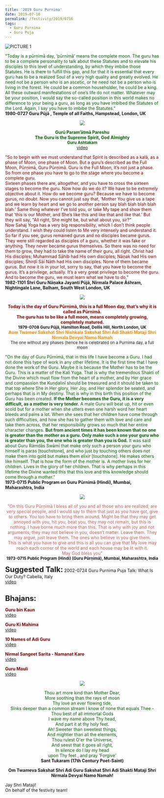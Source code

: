 ```yaml
---
title: '2019 Guru Purnima'
date: 2019-07-16
permalink: /festivity/2019/0716
tags:
  - Guru Purnima
  - Guru Puja
---
```


![PICTURE 1](/images/image1.png)

<p>
<font color="DarkGreen">"Today is a pūrnimā day, ‘pūrnimā’ means the complete moon. The guru has to be a complete personality to talk about these Statutes and to elevate his disciples to this level of understanding, by which they imbibe those Statutes. He is there to fulfill this gap, and for that it is essential that every guru has to be a realized Soul of a very high quality and greatly evolved. He need not be a person who is an ascetic, or he need not be a person who is living in the forest. He could be a common householder, he could be a king. All these outward manifestations of one’s life do not matter. Whatever may be your position, I would say the so-called position in this world makes no difference to your being a guru, as long as you have imbibed the Statutes of the Lord. Again, I say you have to imbibe the Statutes."</font><br>
<b>1980-0727 Guru Pūjā , Temple of all Faiths, Hampstead, London, UK</b>
</p>

<div style="text-align: center"><img src="/images/image62.png" /></div>

<p style="color:DarkGreen; text-align:center;">
<b>Gurū Param’ātmā Pareshu<br>
The Guru is the Supreme Spirit, God Almighty</b><br> 
<font size="-1"><b>Guru Ashtakam</b></font><br>
<a href="https://www.youtube.com/watch?v=H2oWRPAEY_M">video</a>
</p>

<p>
<font color="DarkRed">"So to begin with we must understand that Spirit is described as a kalā, as a phase of Moon, one phase of Moon. But a guru’s described as the Full Moon, Pūrṇimā, Guru Pūrṇimā. Guru is the Full Moon, it’s not just a phase. So from one phase you have to go to the stage where you become a complete guru.<br>
Sixteen phases there are, altogether, and you have to cross the sixteen stages to become the guru. Now how do we do it? We have to be extremely objective about it. How do we become guru? Because we have to become gurus, no doubt. Now you cannot just say that, ‘Mother You give us a tape and we learn by heart and we go to another person say blah blah blah blah blah.’ Same thing whatever I’ve told you, or take My tape and show them that ‘this is our Mother, and She’s like this and like that and like that.’ But they will say, "All right, She might be, but what about you, sir?"<br>
Now Sahaj Yoga has a very big responsibility, which I don’t think people understand. I wish they could listen to Me very intensely and understand it. So far if you see, gurus remained gurus and no disciples became gurus. They were still regarded as disciples of a guru, whether it was fake or anything. They never became gurus themselves. So there was no need for them to grow, they had to take the name of their guru, all right. Christ had His disciples; Muhammad Sāhib had His own disciples; Nāṇak had His own disciples; Śhirḍī Sāī Nāth had His own disciples. None of them became gurus. But now it is in your lot, sorry to say, that you have to become the gurus. It’s a privilege, actually. It’s a very great privilege to become the guru. And to become the guru, we must learn what we have to do."</font><br>
<b>1982-1101 Śhrī Guru Nāṇaka Jayanti Pūjā,  Nirmala Palace Āśhram, Nightingale Lane, Balham, South West London, UK</b>
</p>

<div style="text-align: center"><img src="/images/image63.png" /></div>

<p style="text-align:center;">
<font color="DarkRed"><b>Today is the day of Guru Pūrnimā, this is a full Moon day, that’s why it is called as Pūrnimā.<br>
The guru has to be like a full moon, means completely growing, completely matured.</b></font><br>
<font size="-1"><b>1979-0708 Guru Pūjā,  Hamilton Road, Dollis Hill, North London, UK</b></font><br>
<font color="DarkOrange"><b>Aum Twamev Sakshat Shri Nishkala Sakshat Shri Adi Shakti Mataji Shri Nirmala Devyai Namo Namah</b></font><br>
<font size="-1">The one without any phases (hence he is celebrated on a Purnima day, a full moon</font><br>
</p>

<p>
<font color="DarkGreen">"On the day of Guru Pūrnimā, that in this life I have become a Guru. I had not done this type of work in any other lifetime. It is the first time that I have done the work of the Guru. Maybe it is because the Mother has to be the Guru. This is a matter of the Kali Yuga. That is why the tremendous Shakti of the Divine which must flow from the heart of a mother, and by Her grace and compassion the Kuṇḍalinī should be treasured and it should be taken to that top where She in Her glory, Her Joy, and Her splendor be seated, and perhaps that is in My destiny. That is why in this birth this position of the Guru has been created. <b>If the Mother becomes the Guru, it is a very difficult, as a mother is very tender.</b> A male Guru will beat up, hit or even scold but for a mother when she utters even one harsh word her heart bleeds and pains a lot. When she sees that her children have come through such difficulties, and how she has to gather them with love and care and take them across, that her responsibility grows so much that her entire character changes. <b>But from ancient times it has been known that no one is greater than the mother as a guru. Only make such a one your guru who is greater than you, the one who is greater than you is God.</b> It was said about Guru Rāmdās Swāmī that make only such a person your guru who himself is paras [touchstone], and who just by touching others does not make them into gold but makes them elixir [touchstone]. He makes others like himself. That is how the form of the mother is. A mother lives for her children. Lives in the glory of her children. That is why perhaps in this lifetime the Divine wanted this that this love and this knowledge should come through a mother."</font><br>
<b>1973-0715 Public Program on Guru Pūrnimā (Hindi), Mumbai, Maharashtra, India</b>
</p>

<div style="text-align: center"><img src="/images/image64.png" /></div>

<p style="text-align:center;">
<font color=IndianRed>"On this Guru Pūrṇimā I bless all of you and all those who are realized, are very special people, and I would say to them that just as you have got, give to others. You too have to bring them around. Might be that they may get annoyed with you, hit you, beat you, they may not remain, but this is nothing. I have borne much more than this. That is why with joy and not arguments; they may not believe in you,
doesn’t matter. Leave them. They may argue, just leave them. The ones who believe in you give them.<br>
This is what you have to give and this is all you can give that My love may reach each corner of the world and each house may be lit with it.<br>
May God bless you"</font><br>
<font size="-1"><b>1973-0715 Public Program (Hindi) (Guru Pūrṇimā), Mumbai, Maharashtra, India</b></font><br>
</p>

<font size="+2"><b>Suggested Talk:</b></font> 2002-0724 Guru Purnima Puja Talk: What Is Our Duty? Cabella, Italy<br><a href="https://www.youtube.com/watch?time_continue=1&v=_wwSUO6odqo"> video</a><br>

<br>
<font size="+2"><b>Bhajans:</b></font>

<p>
<font color="Maroon"><b>Guru bin Kaun</b></font><br>
<a href="https://www.youtube.com/watch?v=7jjdlluWX8Q">video</a></p>
</p>

<p>
<font color="Maroon"><b>Guru Ki Mahima</b></font><br>
<a href="https://www.youtube.com/watch?v=gPtkxft14L4">video</a>
</p>
 
<p>
<font color="Maroon"><b>10 Names of Adi Guru</b></font><br>
<a href="https://www.youtube.com/watch?v=DJbZIRyUdpU&index=38&list=PLuAVZW42aaCmiw6ZTKHcdOcRBgEo8TZKu">video</a> 
</p>

<p>
<font color="Maroon"><b>Nirmal Sangeet Sarita - Namanat Karo</b></font><br>
<a href="https://www.youtube.com/watch?v=KEdz1c-gM_4&list=PL407136734B2B056D&index=16">video</a> 
</p>

<p>
<font color="Maroon"><b>Guru Mauli</b></font><br>
<a href="https://www.youtube.com/watch?v=j47sPBt_KyA">video</a> 
</p>

<div style="text-align: center"><img src="/images/image65.png" /></div>

<p style="text-align:center;">
<font color=DarkGreen>Thou art more kind than Mother Dear,<br>
More soothing than the rays of moon<br>
Thy love an ever flowing tide,<br>
Sinks deeper than a common stream I know of none that equals Thee -<br>
Thou best of all immortal Gods<br>
I wave my name above Thy head,<br>
And part it at thy holy feet.<br>
Ah! Sweeter than sweetest things,<br>
And mightier than all the elements,<br>
Thou rulest O'er the Universe,<br>
And seest that it goes all right,<br>
In silence do I lay my head<br>
upon Thy feet , and pray 'Forgive'</font><br>
<b>Sant Tukaram (17th Century Poet-Saint)</b>
</p>

<p style="color=Chocolate; text-align:center;">
<b>Om Twameva Sakshat Shri Adi Guru Sakshat Shri Adi Shakti Mataji Shri Nirmala Devyai Namo Namah!</b>
</p>


Jay Shri Mataji!<br>
On behalf of the festivity team!